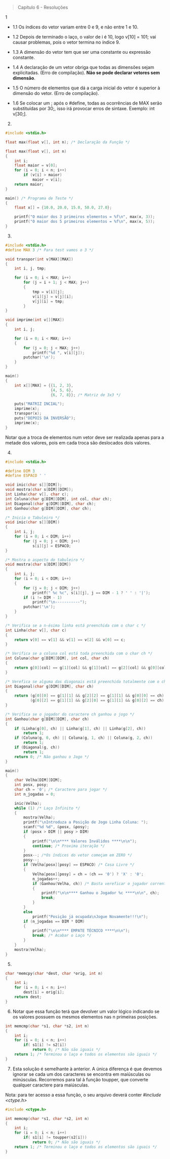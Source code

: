 > Capítulo 6 - Resoluções

1

- 1.1 Os índices do vetor variam entre 0 e 9, e não entre 1 e 10.

- 1.2 Depois de terminado o laço, o valor de i é 10, logo v[10] = 101; vai causar problemas, pois o vetor termina no índice 9.

- 1.3 A dimensão do vetor tem que ser uma constante ou expressão constante.

- 1.4 A declaração de um vetor obriga que todas as dimensões sejam explicitadas. (Erro de compilação). **Não se pode declarar vetores sem dimensão**.

- 1.5 O número de elementos que dá a carga inicial do vetor é superior à dimensão do vetor. (Erro de compilação).

- 1.6 Se colocar um ; após o #define, todas as ocorrências de MAX serão substituídas por 30;, isso irá provocar erros de sintaxe. Exemplo: int v[30;].

2.

```c
#include <stdio.h>

float max(float v[], int n); /* Declaração da Função */

float max(float v[], int n)
{
    int i;
    float maior = v[0];
    for (i = 0; i < n; i++)
        if (v[i] > maior)
            maior = v[i];
    return maior;
}

main() /* Programa de Teste */
{
    float x[] = {10.0, 20.0, 15.0, 50.0, 27.0};

    printf("O maior dos 3 primeiros elementos = %f\n", max(x, 3));
    printf("O maior dos 5 primeiros elementos = %f\n", max(x, 5));
}
```

3.

```c
#include <stdio.h>
#define MAX 3 /* Para test vamos o 3 */

void transpor(int v[MAX][MAX])
{
    int i, j, tmp;

    for (i = 0; i < MAX; i++)
        for (j = i + 1; j < MAX; j++)
        {
            tmp = v[i][j];
            v[i][j] = v[j][i];
            v[j][i] = tmp;
        }
}

void imprime(int v[][MAX])
{
    int i, j;

    for (i = 0; i < MAX; i++)
    {
        for (j = 0; j < MAX; j++)
            printf("%d ", v[i][j]);
        putchar('\n');
    }
}

main()
{
    int x[][MAX] = {{1, 2, 3},
                    {4, 5, 6},
                    {6, 7, 8}}; /* Matriz de 3x3 */

    puts("MATRIZ INCIAL");
    imprime(x);
    transpor(x);
    puts("DEPOIS DA INVERSÃO");
    imprime(x);
}
```

Notar que a troca de elementos num vetor deve ser realizada apenas para a metade dos valores, pois em cada troca são deslocados dois valores.

4.

```c
#include <stdio.h>

#define DIM 3
#define ESPACO ' '

void inic(char s[][DIM]);
void mostra(char s[DIM][DIM]);
int Linha(char v[], char c);
int Coluna(char g[DIM][DIM], int col, char ch);
int Diagonal(char g[DIM][DIM], char ch);
int Ganhou(char g[DIM][DIM], char ch);

/* Inicia o Tabuleiro */
void inic(char s[][DIM])
{
    int i, j;
    for (i = 0; i < DIM; i++)
        for (j = 0; j < DIM; j++)
            s[i][j] = ESPACO;
}

/* Mostra o aspecto do tabuleiro */
void mostra(char s[DIM][DIM])
{
    int i, j;
    for (i = 0; i < DIM; i++)
    {
        for (j = 0; j < DIM; j++)
            printf(" %c %c", s[i][j], j == DIM - 1 ? ' ' : '|');
        if (i != DIM - 1)
            printf("\n-----------");
        putchar('\n');
    }
}

/* Verifica se a n-ésima linha está preenchida com o char c */
int Linha(char v[], char c)
{
    return v[0] == v[1] && v[1] == v[2] && v[0] == c;
}

/* Verifica se a coluna col está toda preenchida com o char ch */
int Coluna(char g[DIM][DIM], int col, char ch)
{
    return g[0][col] == g[1][col] && g[1][col] == g[2][col] && g[0][col] == ch;
}

/* Verefica se alguma das diogonais está preenchida totalmente com o char ch */
int Diagonal(char g[DIM][DIM], char ch)
{
    return (g[0][0] == g[1][1] && g[2][2] == g[1][1] && g[0][0] == ch) ||
           (g[0][2] == g[1][1] && g[2][0] == g[1][1] && g[0][2] == ch);
}

/* Verifica se o jogador do caractere ch ganhou o jogo */
int Ganhou(char g[DIM][DIM], char ch)
{
    if (Linha(g[0], ch) || Linha(g[1], ch) || Linha(g[2], ch))
        return 1;
    if (Coluna(g, 0, ch) || Coluna(g, 1, ch) || Coluna(g, 2, ch))
        return 1;
    if (Diagonal(g, ch))
        return 1;
    return 0; /* Não ganhou o Jogo */
}

main()
{
    char Velha[DIM][DIM];
    int posx, posy;
    char ch = '0'; /* Caractere para jogar */
    int n_jogadas = 0;

    inic(Velha);
    while (1) /* Laço Infinito */
    {
        mostra(Velha);
        printf("\nIntroduza a Posição de Jogo Linha Coluna: ");
        scanf("%d %d", &posx, &posy);
        if (posx > DIM || posy > DIM)
        {
            printf("\n\n**** Valores Inválidos ****\n\n");
            continue; /* Proxima iteração */
        }
        posx--; /*Os índices do vetor começam em ZERO */
        posy--;
        if (Velha[posx][posy] == ESPACO) /* Casa Livre */
        {
            Velha[posx][posy] = ch = (ch == '0') ? 'X' : '0';
            n_jogadas++;
            if (Ganhou(Velha, ch)) /* Basta vereficar o jogador corrente */
            {
                printf("\n\n**** Ganhou o Jogador %c ****\n\n", ch);
                break;
            }
        }
        else
            printf("Posição já ocupada\nJogue Novamente!!!\n");
        if (n_jogadas == DIM * DIM)
        {
            printf("\n\n**** EMPATE TÉCNICO ****\n\n");
            break; /* Acabar o Laço */
        }
    }
    mostra(Velha);
}
```

5.

```c
char *memcpy(char *dest, char *orig, int n)
{
    int i;
    for (i = 0; i < n; i++)
        dest[i] = orig[i];
    return dest;
}
```

6. Notar que essa função terá que devolver um valor lógico indicando se os valores possuem os mesmos elementos nas n primeiras posições.

```c
int memcmp(char *s1, char *s2, int n)
{
    int i;
    for (i = 0; i < n; i++)
        if( s1[i] != s2[i])
            return 0; /* Não são iguais */
    return 1; /* Terminou o laço e todos os elementos são iguais */
}
```

7. Esta solução é semelhante à anterior. A única diferença é que devemos ignorar se cada um dos caracteres se encontra em maiúsculas ou minúsculas. Recorremos para tal à função toupper, que converte qualquer caractere para maiúsculas.

Nota: para ter acesso a essa função, o seu arquivo deverá conter _#include <ctype.h>_

```c
#include <ctype.h>

int memcmp(char *s1, char *s2, int n)
{
    int i;
    for (i = 0; i < n; i++)
        if( s1[i] != toupper(s2[i]))
            return 0; /* Não são iguais */
    return 1; /* Terminou o laço e todos os elementos são iguais */
}
```
